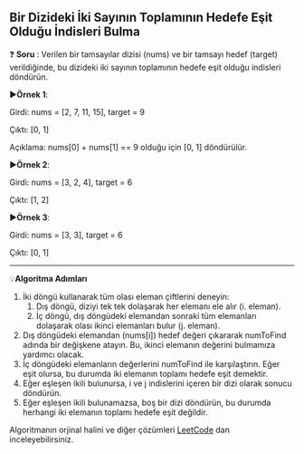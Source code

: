 ## Bir Dizideki İki Sayının Toplamının Hedefe Eşit Olduğu İndisleri Bulma

:question: **Soru** : Verilen bir tamsayılar dizisi (nums) ve bir tamsayı hedef (target) verildiğinde, bu dizideki iki sayının toplamının hedefe eşit olduğu indisleri döndürün.

:arrow_forward:**Örnek 1**:

Girdi: nums = [2, 7, 11, 15], target = 9

Çıktı: [0, 1]

Açıklama: nums[0] + nums[1] == 9 olduğu için [0, 1] döndürülür.


:arrow_forward:**Örnek 2**:

Girdi: nums = [3, 2, 4], target = 6

Çıktı: [1, 2]


:arrow_forward:**Örnek 3**:

Girdi: nums = [3, 3], target = 6

Çıktı: [0, 1]

---

:bulb:**Algoritma Adımları**

1. İki döngü kullanarak tüm olası eleman çiftlerini deneyin:
   1. Dış döngü, diziyi tek tek dolaşarak her elemanı ele alır (i. eleman).
   2.  İç döngü, dış döngüdeki elemandan sonraki tüm elemanları dolaşarak olası ikinci elemanları bulur (j. eleman). 
2. Dış döngüdeki elemandan (nums[i]) hedef değeri çıkararak numToFind adında bir değişkene atayın. Bu, ikinci elemanın değerini bulmamıza yardımcı olacak.
3. İç döngüdeki elemanların değerlerini numToFind ile karşılaştırın. Eğer eşit olursa, bu durumda iki elemanın toplamı hedefe eşit demektir.
4. Eğer eşleşen ikili bulunursa, i ve j indislerini içeren bir dizi olarak sonucu döndürün.
5. Eğer eşleşen ikili bulunamazsa, boş bir dizi döndürün, bu durumda herhangi iki elemanın toplamı hedefe eşit değildir.



Algoritmanın orjinal halini ve diğer çözümleri [LeetCode](https://leetcode.com/problems/two-sum/description/) dan inceleyebilirsiniz.
